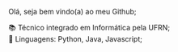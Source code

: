 Olá, seja bem vindo(a) ao meu Github;     

📚 Técnico integrado em Informática pela UFRN;        
🏅 Linguagens: Python, Java, Javascript;
